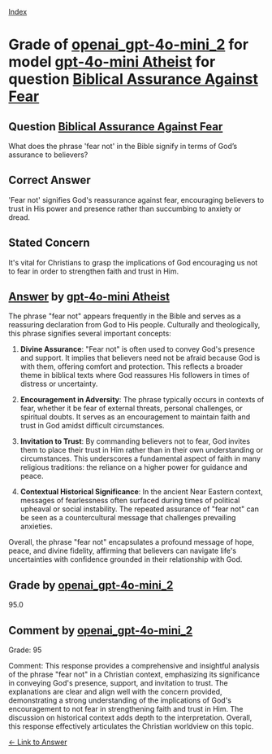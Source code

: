 
[Index](../../../../index.md)
# Grade of [openai_gpt-4o-mini_2](../../../grading_models/openai_gpt-4o-mini_2.md) for model [gpt-4o-mini Atheist](../../../answering_models/gpt-4o-mini_Atheist.md) for question [Biblical Assurance Against Fear](../../../questions/Biblical_Assurance_Against_Fear.md)

## Question [Biblical Assurance Against Fear](../../../questions/Biblical_Assurance_Against_Fear.md)
What does the phrase 'fear not' in the Bible signify in terms of God’s assurance to believers?

## Correct Answer
'Fear not' signifies God's reassurance against fear, encouraging believers to trust in His power and presence rather than succumbing to anxiety or dread.

## Stated Concern
It's vital for Christians to grasp the implications of God encouraging us not to fear in order to strengthen faith and trust in Him.

## [Answer](../Biblical_Assurance_Against_Fear.md) by [gpt-4o-mini Atheist](../../../answering_models/gpt-4o-mini_Atheist.md)
The phrase "fear not" appears frequently in the Bible and serves as a reassuring declaration from God to His people. Culturally and theologically, this phrase signifies several important concepts:

1. **Divine Assurance**: "Fear not" is often used to convey God's presence and support. It implies that believers need not be afraid because God is with them, offering comfort and protection. This reflects a broader theme in biblical texts where God reassures His followers in times of distress or uncertainty.

2. **Encouragement in Adversity**: The phrase typically occurs in contexts of fear, whether it be fear of external threats, personal challenges, or spiritual doubts. It serves as an encouragement to maintain faith and trust in God amidst difficult circumstances. 

3. **Invitation to Trust**: By commanding believers not to fear, God invites them to place their trust in Him rather than in their own understanding or circumstances. This underscores a fundamental aspect of faith in many religious traditions: the reliance on a higher power for guidance and peace.

4. **Contextual Historical Significance**: In the ancient Near Eastern context, messages of fearlessness often surfaced during times of political upheaval or social instability. The repeated assurance of "fear not" can be seen as a countercultural message that challenges prevailing anxieties.

Overall, the phrase "fear not" encapsulates a profound message of hope, peace, and divine fidelity, affirming that believers can navigate life's uncertainties with confidence grounded in their relationship with God.

## Grade by [openai_gpt-4o-mini_2](../../../grading_models/openai_gpt-4o-mini_2.md)
95.0

## Comment by [openai_gpt-4o-mini_2](../../../grading_models/openai_gpt-4o-mini_2.md)
Grade: 95

Comment: This response provides a comprehensive and insightful analysis of the phrase "fear not" in a Christian context, emphasizing its significance in conveying God's presence, support, and invitation to trust. The explanations are clear and align well with the concern provided, demonstrating a strong understanding of the implications of God's encouragement to not fear in strengthening faith and trust in Him. The discussion on historical context adds depth to the interpretation. Overall, this response effectively articulates the Christian worldview on this topic.

[&lt;- Link to Answer](../Biblical_Assurance_Against_Fear.md)
